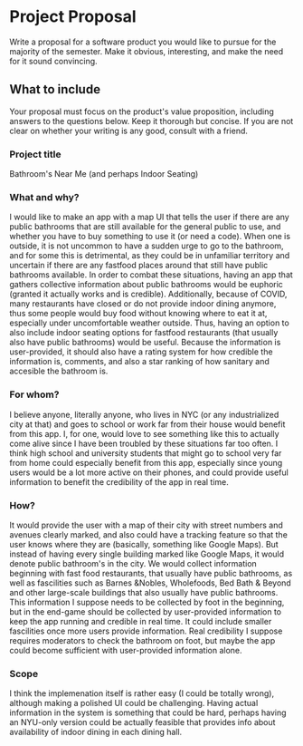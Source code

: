 # Project Proposal

Write a proposal for a software product you would like to pursue for the majority of the semester. Make it obvious, interesting, and make the need for it sound convincing.

## What to include

Your proposal must focus on the product's value proposition, including answers to the questions below. Keep it thorough but concise. If you are not clear on whether your writing is any good, consult with a friend.

### Project title

Bathroom's Near Me (and perhaps Indoor Seating)

### What and why?

I would like to make an app with a map UI that tells the user if there are any public bathrooms that are still available for the general public to use, and whether you have to buy something to use it (or need a code).
When one is outside, it is not uncommon to have a sudden urge to go to the bathroom, and for some this is detrimental, as they could be in unfamiliar territory and uncertain if there are any fastfood places around that still have public bathrooms available. In order to combat these situations, having an app that gathers collective information about public bathrooms would be euphoric (granted it actually works and is credible).
Additionally, because of COVID, many restaurants have closed or do not provide indoor dining anymore, thus some people would buy food without knowing where to eat it at, especially under uncomfortable weather outside. Thus, having an option to also include indoor seating options for fastfood restaurants (that usually also have public bathrooms) would be useful.
Because the information is user-provided, it should also have a rating system for how credible the information is, comments, and also a star ranking of how sanitary and accesible the bathroom is. 

### For whom?

I believe anyone, literally anyone, who lives in NYC (or any industrialized city at that) and goes to school or work far from their house would benefit from this app. I, for one, would love to see something like this to actually come alive since I have been troubled by these situations far too often.
I think high school and university students that might go to school very far from home could especially benefit from this app, especially since young users would be a lot more active on their phones, and could provide useful information to benefit the credibility of the app in real time.

### How?

It would provide the user with a map of their city with street numbers and avenues clearly marked, and also could have a tracking feature so that the user knows where they are (basically, something like Google Maps).
But instead of having every single building marked like Google Maps, it would denote public bathroom's in the city.
We would collect information beginning with fast food restaurants, that usually have public bathrooms, as well as fascilities such as Barnes &Nobles, Wholefoods, Bed Bath & Beyond and other large-scale buildings that also usually have public bathrooms. This information I suppose needs to be collected by foot in the beginning, but in the end-game should be collected by user-provided information to keep the app running and credible in real time. It could include smaller fascilities once more users provide information.
Real credibility I suppose requires moderators to check the bathroom on foot, but maybe the app could become sufficient with user-provided information alone.

### Scope

I think the implemenation itself is rather easy (I could be totally wrong), although making a polished UI could be challenging. Having actual information in the system is something that could be hard, perhaps having an NYU-only version could be actually feasible that provides info about availability of indoor dining in each dining hall.